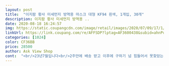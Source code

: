 ```yaml
---
layout: post 
title:  "이지팜 황사 미세먼지 방역용 마스크 대형 KF94 흰색, 1개입, 30개" 
description: 이지팜 황사 미세먼지 방역용 ..
date: 2020-08-18 16:24:57 
img: https://static.coupangcdn.com/image/retail/images/2020/07/09/17/1/429451a5-d0a4-43bb-ba9b-34b8a38b81f4.jpg 
linkUrl: https://link.coupang.com/re/AFFSDP?lptag=AF3600438&subid=ahnPublicAsk&pageKey=1802415833&itemId=3066704863&vendorItemId=71054637239&traceid=V0-113-48cfb382afaefb6b 
categories: [1024] 
color: CF36BB 
price: 28500 
author: Ask View Shop 
cont:  "<br/>23년7월입니다<br/>2주만에 배송 받고 이후에 구하기 넘 힘들어서 못찾았는데<br/> 구매금액  ₩28,500<br/> 구매일자 7월 19일 (배송7월 20일)<br/> 유통기한 2023.<br/>07.<br/>05<br/>● 안감이 매끄러워서 피부에 닿는 느낌이 좋아요.<br/><br/>● 코로나 이후 마스크 쟁이면서 여러가지 마스크를 써봤는데,<br/>● ️단점 하나 있다면... <br/> 마스크가 크긴한데 입체형으로 모양잡아 써도 입이 닿을 수는 있어요.<br/>(까끌거리진 않지만 걸리적 거릴수도 있을듯요)<br/>● ️무엇보다 가격!! 포장 리뉴얼전어 2만원정도였는데ㅠ 살짝 올랐지만 개당 950원이면 훌륭합니다.<br/><br/>●●●●●●●●●●●●●●●●●●●●●●●●●●●●●●●●●●●●●●●●<br/>《이지팜황사마스크 KF94 대형 》<br/><br/>가격  30개 1상자 28,500원(개당 950원)<br/>가격올라 별로였지만 얼큰 남자들 편한마스크 씌어주고자<br/>가성비 좋고 무엇보다 사이즈가 커서 마음에 들었거든요<br/>구매일  20.<br/>7.<br/>19.<br/> 0시쯤(로켓와우)<br/>구매제한걸려 수십차례 강제반품당해 내상입은 상태였지만<br/>구매제한좀 풀어줘요제발<br/>구매할것같아요<br/>국대마스크 대형 찾다가<br/>귀 뒤가 아픈데  이지팜은 귀가 전혀 아프지 않을것 같아요!<br/>귀끈 탄력 테스트하니 와 대박입니다ㅋㅋ!!!!!!!!<br/>그뒤론 구경도 못했었는데<br/>그땐 코로나 직전이라 30개에 만원 초반대였는데ㅜㅜ<br/>그리고 여러분들 마스크는<br/>그리고 후기에 입부분 닿는다고 쓰신분 계시는데요<br/>금액 ₩25,000 떳었는데, 어떻게하는지몰라 어버버하다<br/>꼬까옷입은 이불팜 첨으로 영접했네요ㅎ<br/>끈 테스트♡<br/>끊어졌거든요ㅋㅋㅋㅋ... <br/><br/>네  이불팜 맞네요ㅋㅋㅋㅋㅋㅋㅋㅋ<br/>놓쳐버렸죠.<br/> 구매하기만 누르면 되는걸ㅠ<br/>도대체 어디까지 늘어나는걸까요?ㅋㄱㅋㅋㅋㅋㅋㅋ<br/>마스크 착용으로 이 그지.<br/>.<br/>,같은 코로나에서<br/>마스크 팩  이  되니 참고해주세요<br/>모두모두 화이팅 입니다♡♡♡<br/>미세먼지, 황사에서 못벗어나잖아요ㅠㅠ<br/>배송일  19일 오후2시정도<br/>보았는데, 얇고 얼큰용으로 사이즈 딱좋더라고요<br/>사용해도 좋을거같아요.<br/><br/>사이즈는 단연 가장 컸어요.<br/><br/>상자 찌그러져서 오는 경우가 많은데, 배송에 좀 신경써주셨으면 좋겠어요!!!<br/>설 연휴즈음 236마스크를 구매하고 코로나가 제대로 터져서.<br/>.<br/><br/>신랑님 얼굴에 찰떡입니다<br/>써본 결과 장단점 정리 해볼게요.<br/><br/>앞으로도 계속 신랑님을 위해서<br/>어른들 마스크도 내담당인데ㅠㅠ<br/>어쩐일로 불쌍했는지 취소안되고 배송까지<br/>얼굴이 작아서 마스크가 돔형이 안되서 닿는거에요<br/>얼른 벗어나 일상으로 돌아가자구요♡<br/>얼마전 이지팜KF80 중고사이트에서 몇장 접해<br/>얼작 여성분은 마스크가 아니라<br/>얼큰이 신랑님을 위해 구매합니다<br/>오랜만에 1장씩 새옷 예쁘게 갈아입고 몸값올려 다시<br/>완전 짱짱해요  오래쓰면 어지간해서<br/>왼쪽이 대박이  오른쪽이 이지팜<br/>요즘 쓰기 딱좋은 이지팜 KF80도 계속 떠있던데,<br/>원래 티에서 236마스크로 알고 있었어요<br/>유효기간♡<br/>이제 나자신도 중요하지만<br/>이지팜 몇달만에 구경하네요.<br/><br/>이지팜KF94 생각보다 두껍지않아 아주 덥지 않을땐<br/>이지팜이 ☆ 이불팜 ☆이라 하여 기대하며 삽니다<br/>이지팜이 조금 더 옆으로 길어요<br/>저거 반도 늘어나기전에<br/>저는 닿다못해 아주 붙어요<br/>저도 써봅니다<br/>저희 신랑님은 입 안닿는데요... <br/>ㅋㅋㅋㅋㅋㅋ<br/>전에 구매하고싶어서 장바구니에 담기까지는 성공하고<br/>절대 구매가 안되네요ㅠ<br/>제조사 찾아보니 이지팜으로 나오고 있더라구여<br/>진심 감사감사^^<br/>최근 제조상품 받아서 좋습니다♡<br/>컴백했네요ㅋ<br/>코로나가 끝나도 우린 옆의 국가때매<br/>쿠팡 아ㅇㄹ는 끈 테스트 하다가<br/>타인에게도 굉장히 중요합니다<br/>혹시나하고 또한번 구매하기 눌러보았어요<br/>️● 얇기도 엄청 얇아서 답답하지 않게 쓸 수 있어요.<br/> 특히 지금같은 여름에도 이지팜은 쓸만합니다.<br/><br/>️● 이 업체는 단 한번도 가격가지고 장난질 한 적은 없던 것 같고, 최근에야 가격을 올리신 것 같은데, 포장 리뉴얼때문이 아닐까 싶어요.<br/> 코로나 후로 갑자기 마스크 값 2배 3배 올려받는 어떤 곳보다 낫다고 생각합니다.<br/><br/>️● 이런거 저런거 감안해도 가성비로는 최고일듯요.<br/> 특히 얼큰이 분들에게 완전 추천해욥!<br/>" 
---
```

